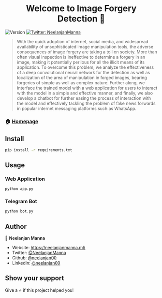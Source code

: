 <h1 align="center">Welcome to Image Forgery Detection 👋</h1>
<p>
  <img alt="Version" src="https://img.shields.io/badge/version-1.0-blue.svg?cacheSeconds=2592000" />
  <a href="https://twitter.com/NeelanjanManna" target="_blank">
    <img alt="Twitter: NeelanjanManna" src="https://img.shields.io/twitter/follow/NeelanjanManna.svg?style=social" />
  </a>
</p>

> With the quick adoption of internet, social media, and widespread availability of unsophisticated image manipulation tools, the adverse consequences of image forgery are taking a toll on society. More than often visual inspection is ineffective to determine a forgery in an image, making it potentially perilous for all the illicit means of its application. To overcome this problem, we analyze the effectiveness of a deep convolutional neural network for the detection as well as localization of the area of manipulation in forged images, bearing forgeries of simple as well as complex nature. Further along, we interface the trained model with a web application for users to interact with the model in a simple and effective manner, and finally, we also develop a chatbot for further easing the process of interaction with the model and effectively tackling the problem of fake news forwards in popular internet messaging platforms such as WhatsApp.

### 🏠 [Homepage](https://github.com/neelanjan00/Image-Forgery-Detection)

## Install

```sh
pip install -r requirements.txt
```

## Usage

### Web Application
```sh
python app.py
```
### Telegram Bot
```sh
python bot.py
```

## Author

👤 **Neelanjan Manna**

* Website: https://neelanjanmanna.ml/
* Twitter: [@NeelanjanManna](https://twitter.com/NeelanjanManna)
* Github: [@neelanjan00](https://github.com/neelanjan00)
* LinkedIn: [@neelanjan00](https://linkedin.com/in/neelanjan00)

## Show your support

Give a ⭐️ if this project helped you!
